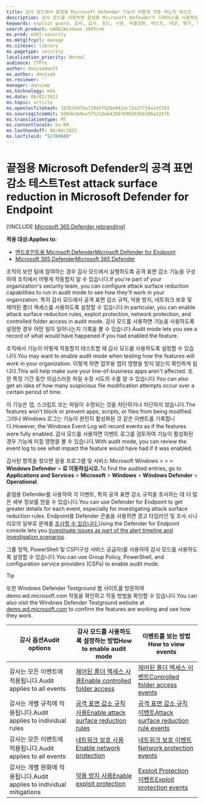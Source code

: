 ```yaml
---
title: 감사 모드에서 끝점용 Microsoft Defender 기능이 어떻게 작동 하는지 테스트
description: 감사 모드를 사용하면 끝점용 Microsoft Defender가 디바이스를 사용하도록 설정한 경우 어떻게 보호하는지 볼 수 있습니다.
keywords: exploit guard, 감사, 감사, 모드, 사용, 비활성화, 테스트, 데모, 평가, 랩
search.product: eADQiWindows 10XVcnh
ms.prod: m365-security
ms.mktglfcycl: manage
ms.sitesec: library
ms.pagetype: security
localization_priority: Normal
audience: ITPro
author: denisebmsft
ms.author: deniseb
ms.reviewer: ''
manager: dansimp
ms.technology: mde
ms.date: 06/02/2021
ms.topic: article
ms.openlocfilehash: 10351d97ba72945f929e042dc72a37724a1df291
ms.sourcegitcommit: 5d8de3e9ee5f52a3eb4206f690365bb108a3247b
ms.translationtype: MT
ms.contentlocale: ko-KR
ms.lasthandoff: 06/04/2021
ms.locfileid: "52769608"
---
```

# <a name="test-attack-surface-reduction-in-microsoft-defender-for-endpoint"></a><span data-ttu-id="5392d-104">끝점용 Microsoft Defender의 공격 표면 감소 테스트</span><span class="sxs-lookup"><span data-stu-id="5392d-104">Test attack surface reduction in Microsoft Defender for Endpoint</span></span>

[!INCLUDE [Microsoft 365 Defender rebranding](../../includes/microsoft-defender.md)]

<span data-ttu-id="5392d-105">**적용 대상:**</span><span class="sxs-lookup"><span data-stu-id="5392d-105">**Applies to:**</span></span>
- [<span data-ttu-id="5392d-106">엔드포인트용 Microsoft Defender</span><span class="sxs-lookup"><span data-stu-id="5392d-106">Microsoft Defender for Endpoint</span></span>](https://go.microsoft.com/fwlink/?linkid=2154037)
- [<span data-ttu-id="5392d-107">Microsoft 365 Defender</span><span class="sxs-lookup"><span data-stu-id="5392d-107">Microsoft 365 Defender</span></span>](https://go.microsoft.com/fwlink/?linkid=2118804)

<span data-ttu-id="5392d-108">조직의 보안 팀에 참여하는 경우 감사 모드에서 실행하도록 공격 표면 감소 기능을 구성하여 조직에서 어떻게 작동할지 알 수 있습니다.</span><span class="sxs-lookup"><span data-stu-id="5392d-108">If you're part of your organization's security team, you can configure attack surface reduction capabilities to run in audit mode to see how they'll work in your organization.</span></span> <span data-ttu-id="5392d-109">특히 감사 모드에서 공격 표면 감소 규칙, 악용 방지, 네트워크 보호 및 제어된 폴더 액세스를 사용하도록 설정할 수 있습니다.</span><span class="sxs-lookup"><span data-stu-id="5392d-109">In particular, you can enable attack surface reduction rules, exploit protection, network protection, and controlled folder access in audit mode.</span></span> <span data-ttu-id="5392d-110">감사 모드를 사용하면 기능을 사용하도록  설정한 경우 어떤 일이 일어나는지 기록을 볼 수 있습니다.</span><span class="sxs-lookup"><span data-stu-id="5392d-110">Audit mode lets you see a record of what *would* have happened if you had enabled the feature.</span></span>

<span data-ttu-id="5392d-111">조직에서 기능이 어떻게 작동할지 테스트할 때 감사 모드를 사용하도록 설정할 수 있습니다.</span><span class="sxs-lookup"><span data-stu-id="5392d-111">You may want to enable audit mode when testing how the features will work in your organization.</span></span> <span data-ttu-id="5392d-112">이렇게 하면 업무용 앱이 영향을 받지 않는지 확인하게 됩니다.</span><span class="sxs-lookup"><span data-stu-id="5392d-112">This will help make sure your line-of-business apps aren't affected.</span></span> <span data-ttu-id="5392d-113">또한 특정 기간 동안 의심스러운 파일 수정 시도의 수를 알 수 있습니다.</span><span class="sxs-lookup"><span data-stu-id="5392d-113">You can also get an idea of how many suspicious file modification attempts occur over a certain period of time.</span></span>

<span data-ttu-id="5392d-114">이 기능은 앱, 스크립트 또는 파일이 수정되는 것을 차단하거나 차단하지 않습니다.</span><span class="sxs-lookup"><span data-stu-id="5392d-114">The features won't block or prevent apps, scripts, or files from being modified.</span></span> <span data-ttu-id="5392d-115">그러나 Windows 로그는 기능이 완전히 활성화된 것 같은 이벤트를 기록합니다.</span><span class="sxs-lookup"><span data-stu-id="5392d-115">However, the Windows Event Log will record events as if the features were fully enabled.</span></span> <span data-ttu-id="5392d-116">감사 모드를 사용하면 이벤트 로그를 검토하여 기능이 활성화된 경우 기능에 미칠 영향을 볼 수 있습니다.</span><span class="sxs-lookup"><span data-stu-id="5392d-116">With audit mode, you can review the event log to see what impact the feature would have had if it was enabled.</span></span>

<span data-ttu-id="5392d-117">감사된 항목을 찾으면 응용 프로그램 및 서비스 Microsoft Windows  >    >    >  **Windows Defender**  >  **로 이동하십시오.**</span><span class="sxs-lookup"><span data-stu-id="5392d-117">To find the audited entries, go to **Applications and Services** > **Microsoft** > **Windows** > **Windows Defender** > **Operational**.</span></span>

<span data-ttu-id="5392d-118">끝점용 Defender를 사용하여 각 이벤트, 특히 공격 표면 감소 규칙을 조사하는 데 더 많은 세부 정보를 얻을 수 있습니다.</span><span class="sxs-lookup"><span data-stu-id="5392d-118">You can use Defender for Endpoint to get greater details for each event, especially for investigating attack surface reduction rules.</span></span> <span data-ttu-id="5392d-119">Endpoint용 Defender 콘솔을 사용하면 경고 타임라인 및 조사 시나리오의 일부로 문제를 [조사할 수 있습니다.](investigate-alerts.md)</span><span class="sxs-lookup"><span data-stu-id="5392d-119">Using the Defender for Endpoint console lets you [investigate issues as part of the alert timeline and investigation scenarios](investigate-alerts.md).</span></span>

<span data-ttu-id="5392d-120">그룹 정책, PowerShell 및 CSP(구성 서비스 공급자)를 사용하여 감사 모드를 사용하도록 설정할 수 있습니다.</span><span class="sxs-lookup"><span data-stu-id="5392d-120">You can use Group Policy, PowerShell, and configuration service providers (CSPs) to enable audit mode.</span></span>

> [!TIP]
> <span data-ttu-id="5392d-121">또한 Windows Defender Testground 웹 사이트를 방문하여 [](https://demo.wd.microsoft.com?ocid=cx-wddocs-testground) demo.wd.microsoft.com 작동을 확인하고 작동 방법을 확인할 수 있습니다.</span><span class="sxs-lookup"><span data-stu-id="5392d-121">You can also visit the Windows Defender Testground website at [demo.wd.microsoft.com](https://demo.wd.microsoft.com?ocid=cx-wddocs-testground) to confirm the features are working and see how they work.</span></span>

 <span data-ttu-id="5392d-122">**감사 옵션**</span><span class="sxs-lookup"><span data-stu-id="5392d-122">**Audit options**</span></span> | <span data-ttu-id="5392d-123">**감사 모드를 사용하도록 설정하는 방법**</span><span class="sxs-lookup"><span data-stu-id="5392d-123">**How to enable audit mode**</span></span> | <span data-ttu-id="5392d-124">**이벤트를 보는 방법**</span><span class="sxs-lookup"><span data-stu-id="5392d-124">**How to view events**</span></span>
|---------|---------|---------|
| <span data-ttu-id="5392d-125">감사는 모든 이벤트에 적용됩니다.</span><span class="sxs-lookup"><span data-stu-id="5392d-125">Audit applies to all events</span></span> | [<span data-ttu-id="5392d-126">제어된 폴더 액세스 사용</span><span class="sxs-lookup"><span data-stu-id="5392d-126">Enable controlled folder access</span></span>](enable-controlled-folders.md) | [<span data-ttu-id="5392d-127">제어된 폴더 액세스 이벤트</span><span class="sxs-lookup"><span data-stu-id="5392d-127">Controlled folder access events</span></span>](evaluate-controlled-folder-access.md#review-controlled-folder-access-events-in-windows-event-viewer)
| <span data-ttu-id="5392d-128">감사는 개별 규칙에 적용됩니다.</span><span class="sxs-lookup"><span data-stu-id="5392d-128">Audit applies to individual rules</span></span> | [<span data-ttu-id="5392d-129">공격 표면 감소 규칙 사용</span><span class="sxs-lookup"><span data-stu-id="5392d-129">Enable attack surface reduction rules</span></span>](enable-attack-surface-reduction.md) | [<span data-ttu-id="5392d-130">공격 표면 감소 규칙 이벤트</span><span class="sxs-lookup"><span data-stu-id="5392d-130">Attack surface reduction rule events</span></span>](evaluate-attack-surface-reduction.md#review-attack-surface-reduction-events-in-windows-event-viewer)
| <span data-ttu-id="5392d-131">감사는 모든 이벤트에 적용됩니다.</span><span class="sxs-lookup"><span data-stu-id="5392d-131">Audit applies to all events</span></span> | [<span data-ttu-id="5392d-132">네트워크 보호 사용</span><span class="sxs-lookup"><span data-stu-id="5392d-132">Enable network protection</span></span>](enable-network-protection.md) | [<span data-ttu-id="5392d-133">네트워크 보호 이벤트</span><span class="sxs-lookup"><span data-stu-id="5392d-133">Network protection events</span></span>](evaluate-network-protection.md#review-network-protection-events-in-windows-event-viewer)
| <span data-ttu-id="5392d-134">감사는 개별 완화에 적용됩니다.</span><span class="sxs-lookup"><span data-stu-id="5392d-134">Audit applies to individual mitigations</span></span> | [<span data-ttu-id="5392d-135">악용 방지 사용</span><span class="sxs-lookup"><span data-stu-id="5392d-135">Enable exploit protection</span></span>](enable-exploit-protection.md) | [<span data-ttu-id="5392d-136">Exploit Protection 이벤트</span><span class="sxs-lookup"><span data-stu-id="5392d-136">Exploit protection events</span></span>](exploit-protection.md#review-exploit-protection-events-in-windows-event-viewer)


